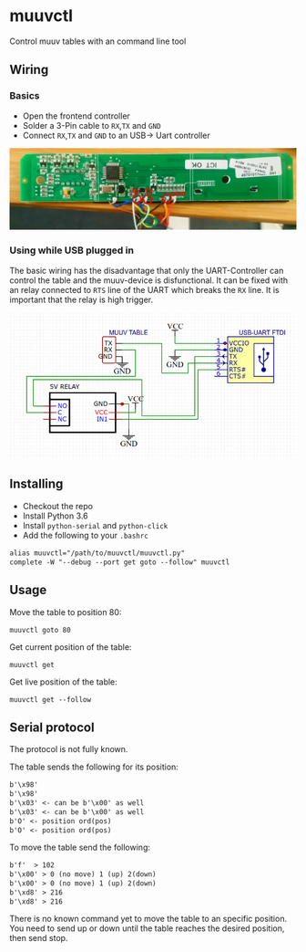 # muuvctl

Control muuv tables with an command line tool

## Wiring

### Basics

* Open the frontend controller
* Solder a 3-Pin cable to `RX`,`TX` and `GND`
* Connect `RX`,`TX` and `GND` to an USB-> Uart controller

![](./doc/board.png)

### Using while USB plugged in

The basic wiring has the disadvantage that only the UART-Controller can control the table and the muuv-device is disfunctional. It can be fixed with an relay connected to `RTS` line of the UART which breaks the `RX` line. It is important that the relay is high trigger.

![](./doc/relay-circuit.png)

## Installing

* Checkout the repo
* Install Python 3.6
* Install `python-serial` and `python-click`
* Add the following to your `.bashrc`

```
alias muuvctl="/path/to/muuvctl/muuvctl.py"
complete -W "--debug --port get goto --follow" muuvctl
```

## Usage

Move the table to position 80:
```
muuvctl goto 80
```

Get current position of the table:
```
muuvctl get
```

Get live position of the table:
```
muuvctl get --follow
```



## Serial protocol

The protocol is not fully known.

The table sends the following for its position:
```
b'\x98'
b'\x98'
b'\x03' <- can be b'\x00' as well
b'\x03' <- can be b'\x00' as well
b'O' <- position ord(pos)
b'O' <- position ord(pos)
```

To move the table send the following:
```
b'f'  > 102
b'\x00' > 0 (no move) 1 (up) 2(down)
b'\x00' > 0 (no move) 1 (up) 2(down)
b'\xd8' > 216
b'\xd8' > 216
```
There is no known command yet to move the table to an specific position. You need to send up or down until the table reaches the desired position, then send stop.
